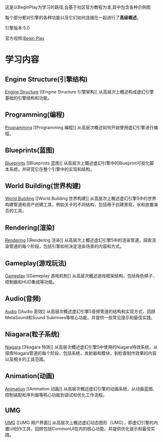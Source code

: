 这是以BeginPlay为学习的路径,会基于社区官方教程为准,其中包含各种示例图

每个部分都对引擎的各种功能以及它们如何连接在一起进行了**高级概述**。

引擎版本:5.0

官方视频:[Begin Play](https://dev.epicgames.com/community/learning/paths/0w/unreal-engine-beginplay)

# 学习内容

## Engine Structure(引擎结构)

[Engine Structure](https://jsgqfsm5h1r9.sg.larksuite.com/wiki/KXDYwq85Tioptsk5DJjlwxJ4gif)
[[Engine Structure 引擎架构]]
从高层次上概述构成虚幻引擎基础的引擎结构和功能。

  

## Programming(编程)

[Programming](https://jsgqfsm5h1r9.sg.larksuite.com/wiki/VVP2wy8tgiNk2gks8v9l9x2VgRf)
[[Programming 编程]]
从高层次概述如何开始使用虚幻引擎进行编程。

  

## Blueprints(蓝图)

[Blueprints](https://jsgqfsm5h1r9.sg.larksuite.com/wiki/PP38w48qei9GU9kEvz8lIHEOgjb)
[[Blueprints 蓝图]]
从高层次上概述虚幻引擎中的Blueprint可视化脚本系统，并研究它在整个引擎中的实现和结构。

  

## World Building(世界构建)

[World Building](https://jsgqfsm5h1r9.sg.larksuite.com/wiki/K6bcwWsfYixQjZkKiXilmry5gJe)
[[World Building 世界构建]]
从高层次上概述虚幻引擎5中的世界构建管道和资产创建工具，例如关卡的不同结构，包括用于创建景观，水和放置演员的工具。

  

## Rendering(渲染)

[Rendering](https://jsgqfsm5h1r9.sg.larksuite.com/wiki/PQmIwcCcSimaX5kbELalNnIRgog)
[[Rendering 渲染]]
从高层次上概述虚幻引擎5中的渲染管道，探索渲染管道的每个阶段，包括引擎如何决定渲染场景的内容和方式。

  

## Gameplay(游戏玩法)

[Gameplay](https://jsgqfsm5h1r9.sg.larksuite.com/wiki/MhSXwXw71i4jYlkBXDhl5zbmgCf)
[[Gameplay 游戏机制]]
从高层次概述游戏框架结构，包括角色棋子、控制器和HUD集成等功能。

  

## Audio(音频)

[Audio](https://jsgqfsm5h1r9.sg.larksuite.com/wiki/Kk6jw2PwliksCSkAR4NlZRljgHe)
[[Audio 音效]]
从高层次概述虚幻引擎5音频管道的结构和实现方式，回顾MetaSound和Sound Submixes等核心功能，并提供一些常见提示和最佳实践。

  

## Niagara(粒子系统)

[Niagara](https://jsgqfsm5h1r9.sg.larksuite.com/wiki/UA9wwpZdfi8hy0kE9rZluXJhghg)
[[Niagara 特效]]
从高层次概述虚幻引擎5中使用的Niagara特效系统，从探索Niagara管道的每个阶段，包括系统，发射器和模块，到检查制作效果的内容以及相关的工具范围。

  

## Animation(动画)

[Animation](https://jsgqfsm5h1r9.sg.larksuite.com/wiki/NGhzwzLFFie6dMkZHO5lOgONg4g)
[[Animation 动画]]
从高层次概述虚幻引擎的动画系统，从动画蓝图、控制装配和序列器等核心功能到调试和优化工作流程。

  

## UMG

[UMG](https://jsgqfsm5h1r9.sg.larksuite.com/wiki/OUUbwKPSuiHQM8ku4PqlGx8jgeg)
[[UMG 用户界面]]
从高层次上概述虚幻动态图形（UMG），即虚幻引擎的内置UI创作工具，回顾包括CommonUI在内的核心功能，并提供优化提示和最佳实践。
